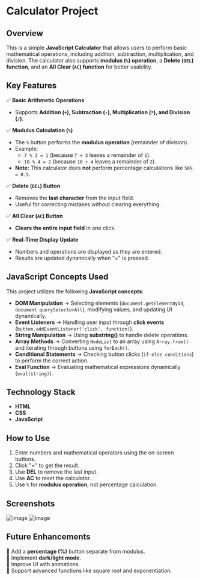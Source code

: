# Calculator Project  

## Overview  
This is a simple **JavaScript Calculator** that allows users to perform basic mathematical operations, including addition, subtraction, multiplication, and division. The calculator also supports **modulus (`%`) operation**, a **Delete (`DEL`) function**, and an **All Clear (`AC`) function** for better usability.  

## Key Features  

✅ **Basic Arithmetic Operations**  
- Supports **Addition (`+`), Subtraction (`-`), Multiplication (`*`), and Division (`/`)**.  

✅ **Modulus Calculation (`%`)**  
- The `%` button performs the **modulus operation** (remainder of division).  
- Example:  
  - `7 % 3 = 1` (because `7 ÷ 3` leaves a remainder of `1`).  
  - `10 % 4 = 2` (because `10 ÷ 4` leaves a remainder of `2`).  
- **Note:** This calculator does **not** perform percentage calculations like `50% = 0.5`.  

✅ **Delete (`DEL`) Button**  
- Removes the **last character** from the input field.  
- Useful for correcting mistakes without clearing everything.  

✅ **All Clear (`AC`) Button**  
- **Clears the entire input field** in one click.  

✅ **Real-Time Display Update**  
- Numbers and operations are displayed as they are entered.  
- Results are updated dynamically when "=" is pressed.  

## JavaScript Concepts Used  
This project utilizes the following **JavaScript concepts**:  

- **DOM Manipulation** → Selecting elements (`document.getElementById`, `document.querySelectorAll`), modifying values, and updating UI dynamically.  
- **Event Listeners** → Handling user input through **click events** (`button.addEventListener('click', function)`).  
- **String Manipulation** → Using **substring()** to handle delete operations.  
- **Array Methods** → Converting `NodeList` to an array using `Array.from()` and iterating through buttons using `forEach()`.  
- **Conditional Statements** → Checking button clicks (`if-else conditions`) to perform the correct action.  
- **Eval Function** → Evaluating mathematical expressions dynamically (`eval(string)`).  

## Technology Stack  
- **HTML** 
- **CSS** 
- **JavaScript** 
## How to Use  
1. Enter numbers and mathematical operators using the on-screen buttons.  
2. Click "=" to get the result.  
3. Use **DEL** to remove the last input.  
4. Use **AC** to reset the calculator.  
5. Use `%` for **modulus operation**, not percentage calculation.  

## Screenshots  
![image](https://github.com/user-attachments/assets/8ecd050d-b2a5-4250-9d05-98ca76cc8098)
![image](https://github.com/user-attachments/assets/fac7d93c-cf14-4e19-a924-2e5a25dfbb90)

 

## Future Enhancements  
🔹 Add a **percentage (%)** button separate from modulus.  
🔹 Implement **dark/light mode**.  
🔹 Improve UI with animations.  
🔹 Support advanced functions like square root and exponentiation.  
